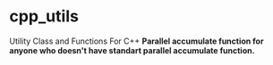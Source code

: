 # cpp_utils
Utility Class and Functions For C++
<b>Parallel accumulate function<b> for anyone who doesn't have standart parallel accumulate function.
